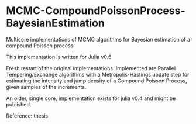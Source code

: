 # MCMC-CompoundPoissonProcess-BayesianEstimation
Multicore implementations of MCMC algorithms for Bayesian estimation of a compound Poisson process

This implementation is written for Julia v0.6. 

Fresh restart of the original implementations. Implemented are Parallel Tempering/Exchange algorithms with a Metropolis-Hastings update step for estimating the intensity and jump density of a Compound Poisson Process, given samples of the increments.

An older, single core, implementation exists for julia v0.4 and might be published.

Reference: thesis
